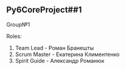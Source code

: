 ## Py6CoreProject##1

Group№1

Roles:
    
1) Team Lead - Роман Бранешты
2) Scrum Master - Екатерина Климентенко
3) Spirit Guide - Александр Романюк
